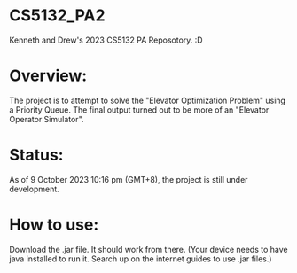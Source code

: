 # CS5132_PA2
Kenneth and Drew's 2023 CS5132 PA Reposotory. :D
# Overview:
The project is to attempt to solve the "Elevator Optimization Problem" using a Priority Queue. The final output turned out to be more of an "Elevator Operator Simulator".
# Status:
As of 9 October 2023 10:16 pm (GMT+8), the project is still under development.
# How to use:
Download the .jar file. It should work from there. (Your device needs to have java installed to run it. Search up on the internet guides to use .jar files.)

